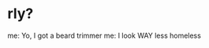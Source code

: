 <!--
id: 111947754
link: http://tumblr.atmos.org/post/111947754/rly
slug: rly
date: Sat May 23 2009 09:31:29 GMT-0700 (PDT)
publish: 2009-05-023
tags: 
title: rly?
-->


rly?
====

me: Yo, I got a beard trimmer me: I look WAY less homeless

